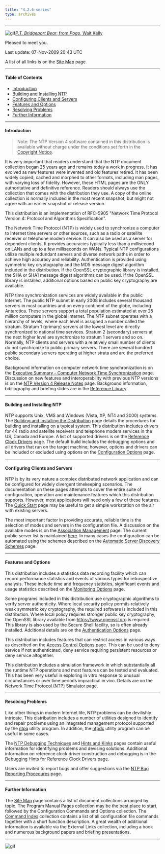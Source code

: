 ```yaml
---
title: "4.2.6-series"
type: archives
---
```


* * *

![gif](/archives/pic/barnstable.gif)[_P.T. Bridgeport Bear_; from _Pogo_, Walt Kelly](/reflib/pictures/)

Pleased to meet you.

Last update: 	07-Nov-2009 20:43 UTC

A list of all links is on the [Site Map](/archives/4.2.6-series/sitemap/) page.

* * *

#### Table of Contents

*   [Introduction](/archives/4.2.6-series/#introduction)
*   [Building and Installing NTP](/archives/4.2.6-series/#building-and-installing-ntp)
*   [Configuring Clients and Servers](/archives/4.2.6-series/#configuring-clients-and-servers)
*   [Features and Options](/archives/4.2.6-series/#features-and-options)
*   [Resolving Problems](/archives/4.2.6-series/#resolving-problems)
*   [Further Information](/archives/4.2.6-series/#further-information)

* * *

#### Introduction

> Note: The NTP Version 4 software contained in this distribution is available without charge under the conditions set forth in the [Copyright Notice](/archives/4.2.6-series/copyright/).

It is very important that readers understand that the NTP document collection began 25 years ago and remains today a work in progress. It has evolved as new features were invented and old features retired. It has been widely copied, cached and morphed to other formats, including man pages, with varying loss of fidelity. However, these HTML pages are the ONLY authoritative and definitive reference. Readers should always use the collection that comes with the distribution they use. A copy of the online collection is normally included in the most recent snapshot, but might not agree with an earlier snapshot or release version.

This distribution is an implementation of RFC-5905 "Network Time Protocol Version 4: Protocol and Algorithms Specification".  

The Network Time Protocol (NTP) is widely used to synchronize a computer to Internet time servers or other sources, such as a radio or satellite receiver or telephone modem service. It can also be used as a server for dependent clients. It provides accuracies typically less than a millisecond on LANs and up to a few milliseconds on WANs. Typical NTP configurations utilize multiple redundant servers and diverse network paths in order to achieve high accuracy and reliability. Authentication is provided using symmetric key cryptography and the MD5 message digest algorithm included in the distribution. If the OpenSSL cryptographic library is installed, the SHA or SHA1 message digest algorithms can be used. If the OpenSSL library is installed, additional options based on public key cryptography are available.

NTP time synchronization services are widely available in the public Internet. The public NTP subnet in early 2008 includes several thousand servers in most countries and on every continent of the globe, including Antarctica. These servers support a total population estimated at over 25 million computers in the global Internet. The NTP subnet operates with a hierarchy of levels, where each level is assigned a number called the stratum. Stratum 1 (primary) servers at the lowest level are directly synchronized to national time services. Stratum 2 (secondary) servers at the next higher level are synchronize to stratum 1 servers and so on. Normally, NTP clients and servers with a relatively small number of clients do not synchronize to public primary servers. There are several hundred public secondary servers operating at higher strata and are the preferred choice. 

Background information on computer network time synchronization is on the [Executive Summary - Computer Network Time Synchronization](/reflib/exec/) page. Discussion on new features and interoperability with previous NTP versions is on the [NTP Version 4 Release Notes](/archives/4.2.6-series/release/) page. Background information, bibliography and briefing slides are in the [Reference Library](/reflib/).

* * *

#### Building and Installing NTP

NTP supports Unix, VMS and Windows (Vista, XP, NT4 and 2000) systems. The [Building and Installing the Distribution](/archives/4.2.6-series/build/) page details the procedures for building and installing on a typical system. This distribution includes drivers for 44 radio and satellite receivers and telephone modem services in the US, Canada and Europe. A list of supported drivers is on the [Reference Clock Drivers](/archives/4.2.6-series/refclock/) page. The default build includes the debugging options and all drivers that run on the target machine; however, options and drivers can be included or excluded using options on the [Configuration Options](/archives/4.2.6-series/config/) page.

* * *

#### Configuring Clients and Servers

NTP is by its very nature a complex distributed network application and can be configured for widely divergent timekeeping scenarios. The documentation on these pages attempts to cover the entire suite of configuration, operation and maintenance features which this distribution supports. However, most applications will need only a few of these features. The [Quick Start](/archives/4.2.6-series/) page may be useful to get a simple workstation on the air with existing servers.

The most important factor in providing accurate, reliable time is the selection of modes and servers in the configuration file. A discussion on the available modes is on the [Association Management](/archives/4.2.6-series/assoc/) page. The current public server list is maintained [here](/support/servers/). In many cases the configuration can be automated using the schemes described on the [Automatic Server Discovery Schemes](/archives/4.2.6-series/manyopt/) page.

* * *

#### Features and Options

This distribution includes a statistics data recording facility which can record performance statistics and events of various types for retrospective analysis. These include time and frequency statistics, significant events and usage statistics described on the [Monitoring Options](/archives/4.2.6-series/monopt/) page.

Some programs included in this distribution use cryptographic algorithms to verify server authenticity. Where local security policy permits relatively weak symmetric key cryptography, the required software is included in this distribution. Where local policy requires stronger public key cryptography, the OpenSSL library available from https://www.openssl.org is required. This library is also used by the Secure Shell facility, so is often already installed. Additional details are on the [Authentication Options](/archives/4.2.6-series/authopt/) page.

This distribution includes features that can restrict access in various ways as described on the [Access Control Options](/archives/4.2.6-series/accopt/) page. This can be used to deny service if not authenticated, deny service requiring persistent resources or deny service altogether.

This distribution includes a simulation framework in which substantially all the runtime NTP operations and most features can be tested and evaluated. This has been very useful in exploring in vitro response to unusual circumstances or over time periods impractical in vivo. Details are on the [Network Time Protocol (NTP) Simulator](/archives/4.2.6-series/ntpdsim/) page.

* * *

#### Resolving Problems

Like other things in modern Internet life, NTP problems can be devilishly intricate. This distribution includes a number of utilities designed to identify and repair problems using an integrated management protocol supported by the [ntpq](/archives/4.2.6-series/ntpq/) utility program. In addition, the [ntpdc](/archives/4.2.6-series/ntpdc/) utility program can be useful in some cases.

The [NTP Debugging Techniques](/archives/4.2.6-series/debug/) and [Hints and Kinks](/archives/4.2.6-series/hints/) pages contain useful information for identifying problems and devising solutions. Additional information on reference clock driver construction and debugging is in the [Debugging Hints for Reference Clock Drivers](/archives/4.2.6-series/rdebug/) page.

Users are invited to report bugs and offer suggestions via the [NTP Bug Reporting Procedures](/archives/4.2.6-series/bugs/) page.

* * *

#### Further Information

The [Site Map](/archives/4.2.6-series/sitemap/) page contains a list of document collections arranged by topic. The Program Manual Pages collection may be the best place to start, followed by the Configuration Commands and Options collection. The [Command Index](/archives/4.2.6-series/comdex/) collection contains a list of all configuration file commands together with a short function description. A great wealth of additional information is available via the External Links collection, including a book and numerous background papers and briefing presentations.

* * *

![gif](/archives/pic/pogo1a.gif)